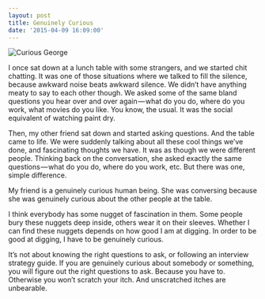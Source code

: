 ```yaml
---
layout: post
title: Genuinely Curious
date: '2015-04-09 16:09:00'
---
```


![Curious George](/content/images/2015/05/monkey-1.jpeg)

I once sat down at a lunch table with some strangers, and we started chit chatting. It was one of those situations where we talked to fill the silence, because awkward noise beats awkward silence. We didn’t have anything meaty to say to each other though. We asked some of the same bland questions you hear over and over again — what do you do, where do you work, what movies do you like. You know, the usual. It was the social equivalent of watching paint dry.

Then, my other friend sat down and started asking questions. And the table came to life. We were suddenly talking about all these cool things we’ve done, and fascinating thoughts we have. It was as though we were different people. Thinking back on the conversation, she asked exactly the same questions — what do you do, where do you work, etc. But there was one, simple difference.

My friend is a genuinely curious human being. She was conversing because she was genuinely curious about the other people at the table.

I think everybody has some nugget of fascination in them. Some people bury these nuggets deep inside, others wear it on their sleeves. Whether I can find these nuggets depends on how good I am at digging. In order to be good at digging, I have to be genuinely curious.

It’s not about knowing the right questions to ask, or following an interview strategy guide. If you are genuinely curious about somebody or something, you will figure out the right questions to ask. Because you have to. Otherwise you won’t scratch your itch. And unscratched itches are unbearable.